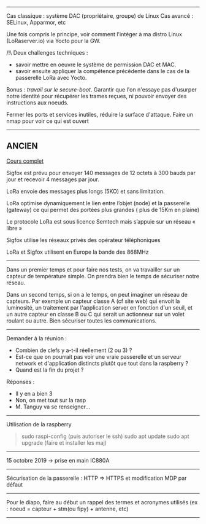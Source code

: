 -------------------

Cas classique : système DAC (propriétaire, groupe) de Linux
Cas avancé : SELinux, Apparmor, etc

Une fois compris le principe, voir comment l'intéger à ma distro Linux (LoRaserver.io) via Yocto pour la GW.


/!\ Deux challenges techniques : 
- savoir mettre en oeuvre le système de permission DAC et MAC.
- savoir ensuite appliquer la compétence précédente dans le cas de la passerelle LoRa avec Yocto.

Bonus : *travail sur le secure-boot*. Garantir que l'on n'essaye pas
d'usurper notre identité pour récupérer les trames reçues, ni pouvoir
envoyer des instructions aux noeuds.


Fermer les ports et services inutiles, réduire la surface d'attaque.
Faire un nmap pour voir ce qui est ouvert


















---------------
ANCIEN
---------------

[Cours complet](http://genelaix.free.fr/IMG/pdf/presentation_lora_lorawan.pdf)

Sigfox est prévu pour envoyer 140 messages de 12 octets à 300 bauds par jour et recevoir 4 messages par jour. 

LoRa envoie des messages plus longs (5KO) et sans limitation.

LoRa optimise dynamiquement le lien entre l’objet (node) et la passerelle (gateway) ce qui permet des portées plus grandes ( plus de 15Km en plaine)

Le protocole LoRa est sous licence Semtech mais s’appuie sur un réseau « libre »

Sigfox utilise les réseaux privés des opérateur téléphoniques

LoRa et Sigfox utilisent en Europe la bande des 868MHz


------------

Dans un premier temps et pour faire nos tests, on va travailler sur un capteur de température simple. On prendra bien le temps de sécuriser notre réseau.

Dans un second temps, si on a le temps, on peut imaginer un réseau de capteurs. Par exemple un capteur classe A (cf site web) qui envoit la luminosité, un traitement par l'application server en fonction d'un seuil, et un autre capteur en classe B ou C qui serait un actionneur sur un volet roulant ou autre. Bien sécuriser toutes les communications.

------------

Demander à la réunion : 

- Combien de clefs y a-t-il réellement (2 ou 3) ?
- Est-ce que on pourrait pas voir une vraie passerelle et un serveur network et d'application distincts plutôt que tout dans la raspberry ?
- Quand est la fin du projet ?

Réponses : 

- Il y en a bien 3
- Non, on met tout sur la rasp
- M. Tanguy va se renseigner...

-------------


Utilisation de la raspberry

> sudo raspi-config (puis autoriser le ssh)
> sudo apt update
> sudo apt upgrade (faire et installer les maj)

-------------

15 octobre 2019 -> prise en main IC880A

-------------------


Sécurisation de la passerelle : HTTP => HTTPS et modification MDP par défaut

-------------------

Pour le diapo, faire au début un rappel des termes et acronymes utilisés 
(ex : noeud = capteur + stm(ou fipy) + antenne, etc)

-------------------

